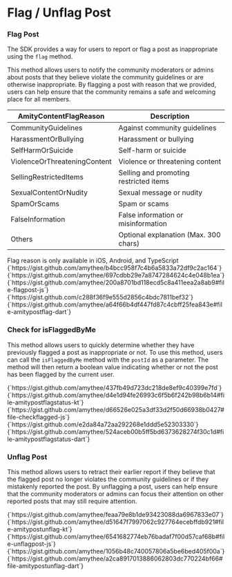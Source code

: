 # Flag / Unflag Post

### Flag Post

The SDK provides a way for users to report or flag a post as inappropriate using the `flag` method.

This method allows users to notify the community moderators or admins about posts that they believe violate the community guidelines or are otherwise inappropriate. By flagging a post with reason that we provided, users can help ensure that the community remains a safe and welcoming place for all members.

| AmityContentFlagReason       | Description                            |
| ---------------------------- | -------------------------------------- |
| CommunityGuidelines          | Against community guidelines           |
| HarassmentOrBullying         | Harassment or bullying                 |
| SelfHarmOrSuicide            | Self-harm or suicide                   |
| ViolenceOrThreateningContent | Violence or threatening content        |
| SellingRestrictedItems       | Selling and promoting restricted items |
| SexualContentOrNudity        | Sexual message or nudity               |
| SpamOrScams                  | Spam or scams                          |
| FalseInformation            | False information or misinformation    |
| Others                       | Optional explanation (Max. 300 chars)  |

<Note>
Flag reason is only available in iOS, Android, and TypeScript
</Note>

<Tabs>
  <Tab title="iOS">
    <CodeBlock>
      {`https://gist.github.com/amythee/b4bcc958f7c4b6a5833a72df9c2ac164`}
    </CodeBlock>
  </Tab>
  <Tab title="Android">
    <CodeBlock>
      {`https://gist.github.com/amythee/697cdbb29e7a8747284624c4e048b1ea`}
    </CodeBlock>
  </Tab>
  <Tab title="JavaScript">
    <CodeBlock>
      {`https://gist.github.com/amythee/200a8701bd118ecd5c8a411eea2a8ab9#file-flagpost-js`}
    </CodeBlock>
  </Tab>
  <Tab title="TypeScript">
    <CodeBlock>
      {`https://gist.github.com/c288f36f9e555d2856c4bdc7811bef32`}
    </CodeBlock>
  </Tab>
  <Tab title="Flutter">
    <CodeBlock>
      {`https://gist.github.com/amythee/a64f66b4df447fd87c4cbff25fea843e#file-amitypostflag-dart`}
    </CodeBlock>
  </Tab>
</Tabs>

### Check for isFlaggedByMe

This method allows users to quickly determine whether they have previously flagged a post as inappropriate or not. To use this method, users can call the `isFlaggedByMe` method with the `postId` as a parameter. The method will then return a boolean value indicating whether or not the post has been flagged by the current user.

<Tabs>
  <Tab title="iOS">
    <CodeBlock>
      {`https://gist.github.com/amythee/437fb49d723dc218de8ef9c40399e7fd`}
    </CodeBlock>
  </Tab>
  <Tab title="Android">
    <CodeBlock>
      {`https://gist.github.com/amythee/d4e1d94fe26993c6f5b6f242b98b6b14#file-amitypostflagstatus-kt`}
    </CodeBlock>
  </Tab>
  <Tab title="JavaScript">
    <CodeBlock>
      {`https://gist.github.com/amythee/d66526e025a3df33d2f50d66938b0427#file-checkflagged-js`}
    </CodeBlock>
  </Tab>
  <Tab title="TypeScript">
    <CodeBlock>
      {`https://gist.github.com/e2da84a72aa292268e1ddd5e52303330`}
    </CodeBlock>
  </Tab>
  <Tab title="Flutter">
    <CodeBlock>
      {`https://gist.github.com/amythee/524aceb00b5ff5bd6373628274f30c1d#file-amitypostflagstatus-dart`}
    </CodeBlock>
  </Tab>
</Tabs>

### Unflag Post

This method allows users to retract their earlier report if they believe that the flagged post no longer violates the community guidelines or if they mistakenly reported the post. By unflagging a post, users can help ensure that the community moderators or admins can focus their attention on other reported posts that may still require attention.

<Tabs>
  <Tab title="iOS">
    <CodeBlock>
      {`https://gist.github.com/amythee/feaa79e8b1de93423088da6967833e07`}
    </CodeBlock>
  </Tab>
  <Tab title="Android">
    <CodeBlock>
      {`https://gist.github.com/amythee/d51647f7997062c927764ecebffdb921#file-amitypostunflag-kt`}
    </CodeBlock>
  </Tab>
  <Tab title="JavaScript">
    <CodeBlock>
      {`https://gist.github.com/amythee/6541682774eb76badaf7f00d57caf68b#file-unflagpost-js`}
    </CodeBlock>
  </Tab>
  <Tab title="TypeScript">
    <CodeBlock>
      {`https://gist.github.com/amythee/1056b48c740057806a5be6bed405f00a`}
    </CodeBlock>
  </Tab>
  <Tab title="Flutter">
    <CodeBlock>
      {`https://gist.github.com/amythee/a2ca8917013886062803dc770224bf66#file-amitypostunflag-dart`}
    </CodeBlock>
  </Tab>
</Tabs>
